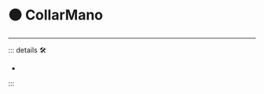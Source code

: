# 🟠 <motor>CollarMano</motor>

---

<!-- =================================================== -->
<!-- =================================================== -->
<!-- =================================================== -->
<!-- =================================================== -->
<!-- =================================================== -->
::: details 🛠

-

:::
